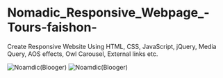 # Nomadic_Responsive_Webpage_-Tours-faishon-
Create Responsive Website Using HTML, CSS, JavaScript, jQuery, Media Query, AOS effects, Owl Carousel, External links etc.
      

![Noamdic(Blooger) ](https://user-images.githubusercontent.com/116146092/219000971-0f0aa99f-2a7e-479c-af91-cfa58885295f.gif)
![Noamdic(Blooger) ](https://user-images.githubusercontent.com/116146092/219001271-3b0fb310-9138-4909-8efa-c42681c59bbd.png)
